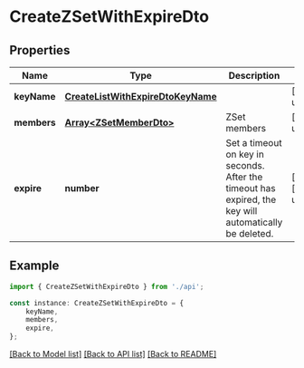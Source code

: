 # CreateZSetWithExpireDto


## Properties

Name | Type | Description | Notes
------------ | ------------- | ------------- | -------------
**keyName** | [**CreateListWithExpireDtoKeyName**](CreateListWithExpireDtoKeyName.md) |  | [default to undefined]
**members** | [**Array&lt;ZSetMemberDto&gt;**](ZSetMemberDto.md) | ZSet members | [default to undefined]
**expire** | **number** | Set a timeout on key in seconds. After the timeout has expired, the key will automatically be deleted. | [optional] [default to undefined]

## Example

```typescript
import { CreateZSetWithExpireDto } from './api';

const instance: CreateZSetWithExpireDto = {
    keyName,
    members,
    expire,
};
```

[[Back to Model list]](../README.md#documentation-for-models) [[Back to API list]](../README.md#documentation-for-api-endpoints) [[Back to README]](../README.md)
